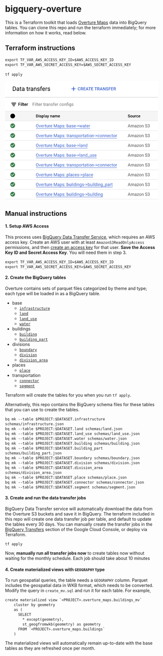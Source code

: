 # bigquery-overture

This is a Terraform toolkit that loads [Overture Maps](https://overturemaps.org/) data into BigQuery tables.
You can clone this repo and run the terraform immediately; for more information on how it works, read below.

## Terraform instructions

```
export TF_VAR_AWS_ACCESS_KEY_ID=$AWS_ACCESS_KEY_ID
export TF_VAR_AWS_SECRET_ACCESS_KEY=$AWS_SECRET_ACCESS_KEY

tf apply
```

![screenshot](bq-overture-dts.png)


## Manual instructions
#### 1. Setup AWS Access

This process uses [BigQuery Data Transfer Service](https://cloud.google.com/bigquery/docs/dts-introduction), which requires an AWS access key.
Create an AWS user with at least `AmazonS3ReadOnlyAccess` permissions, and then [create an access key](https://docs.aws.amazon.com/IAM/latest/UserGuide/id_credentials_access-keys.html#Using_CreateAccessKey) for that user.
**Save the Access Key ID and Secret Access Key**. You will need them in step 3.

```
export TF_VAR_AWS_ACCESS_KEY_ID=$AWS_ACCESS_KEY_ID
export TF_VAR_AWS_SECRET_ACCESS_KEY=$AWS_SECRET_ACCESS_KEY
```

#### 2. Create the BigQuery tables

Overture contains sets of parquet files categorized by theme and type; each type will be loaded in as a BigQuery table.
- base
    - [`infrastructure`](https://docs.overturemaps.org/schema/reference/base/infrastructure)
    - [`land`](https://docs.overturemaps.org/schema/reference/base/land)
    - [`land_use`](https://docs.overturemaps.org/schema/reference/base/land_use)
    - [`water`](https://docs.overturemaps.org/schema/reference/base/water)
- buildings
    - [`building`](https://docs.overturemaps.org/schema/reference/buildings/building)
    - [`building_part`](https://docs.overturemaps.org/schema/reference/buildings/building_part)
- divisions
    - [`boundary`](https://docs.overturemaps.org/schema/reference/divisions/boundary)
    - [`division`](https://docs.overturemaps.org/schema/reference/divisions/division)
    - [`division_area`](https://docs.overturemaps.org/schema/reference/divisions/division_area)
- places
    - [`place`](https://docs.overturemaps.org/schema/reference/places/place)
- transportation
    - [`connector`](https://docs.overturemaps.org/schema/reference/transportation/connector)
    - [`segment`](https://docs.overturemaps.org/schema/reference/transportation/segment)

Terraform will create the tables for you when you run `tf apply`.

Alternatively, this repo contains the BigQuery schema files for these tables that you can use to create the tables.

```
bq mk --table $PROJECT:$DATASET.infrastructure schemas/infrastructure.json
bq mk --table $PROJECT:$DATASET.land schemas/land.json
bq mk --table $PROJECT:$DATASET.land_use schemas/land_use.json
bq mk --table $PROJECT:$DATASET.water schemas/water.json
bq mk --table $PROJECT:$DATASET.building schemas/building.json
bq mk --table $PROJECT:$DATASET.building_part schemas/building_part.json
bq mk --table $PROJECT:$DATASET.boundary schemas/boundary.json
bq mk --table $PROJECT:$DATASET.division schemas/division.json
bq mk --table $PROJECT:$DATASET.division_area schemas/division_area.json
bq mk --table $PROJECT:$DATASET.place schemas/place.json
bq mk --table $PROJECT:$DATASET.connector schemas/connector.json
bq mk --table $PROJECT:$DATASET.segment schemas/segment.json
```

#### 3. Create and run the data transfer jobs

BigQuery Data Transfer service will automatically download the data from the Overture S3 buckets and save it in BigQuery.
The terraform included in this repo will create one data transfer job per table, and default to update the tables every 30 days.
You can manually create the transfer jobs in the [BigQuery Transfers](https://console.cloud.google.com/bigquery/transfers/) section of the Google Cloud Console, or deploy via Terraform.

```
tf apply
```


Now, **manually run all transfer jobs now** to create tables now without waiting for the monthly schedule. Each job should take about 10 minutes

#### 4. Create materialized views with `GEOGRAPHY` type

To run geospatial queries, the table needs a `GEOGRAPHY` column. Parquet includes the geospatial data in WKB format, which needs to be converted. 
Modify the query in `create_mv.sql` and run it for each table. For example,

```
create materialized view `<PROJECT>.overture_maps.buildings_mv`
    cluster by geometry
    as (
      SELECT
        * except(geometry),
        st_geogfromwkb(geometry) as geometry
      FROM `<PROJECT>.overture_maps.buildings`
    )
```

The materialized views will automatically remain up-to-date with the base tables as they are refreshed once per month.

